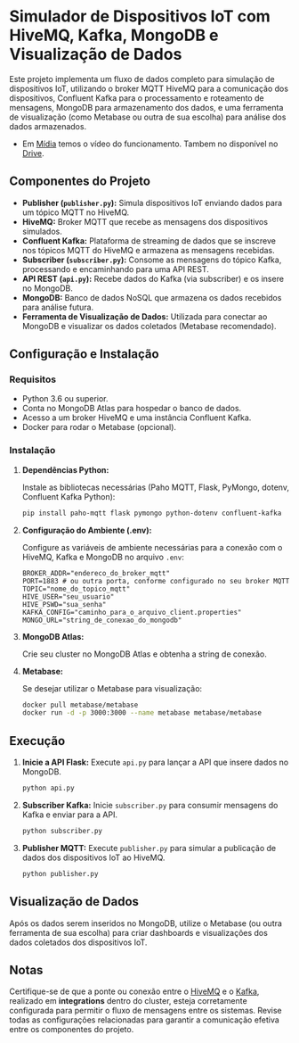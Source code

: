 # Simulador de Dispositivos IoT com HiveMQ, Kafka, MongoDB e Visualização de Dados

Este projeto implementa um fluxo de dados completo para simulação de dispositivos IoT, utilizando o broker MQTT HiveMQ para a comunicação dos dispositivos, Confluent Kafka para o processamento e roteamento de mensagens, MongoDB para armazenamento dos dados, e uma ferramenta de visualização (como Metabase ou outra de sua escolha) para análise dos dados armazenados.

- Em [Mídia](https://github.com/Gabi-Barretto/M9-Individual/tree/main/Ponderada%208/M%C3%ADdia) temos o vídeo do funcionamento. Tambem no disponível no [Drive](https://drive.google.com/file/d/1YcyzOI-JyVa-AQy5F7QoXj69M-kOpAh8/view?usp=sharing).

## Componentes do Projeto

- **Publisher (`publisher.py`):** Simula dispositivos IoT enviando dados para um tópico MQTT no HiveMQ.
- **HiveMQ:** Broker MQTT que recebe as mensagens dos dispositivos simulados.
- **Confluent Kafka:** Plataforma de streaming de dados que se inscreve nos tópicos MQTT do HiveMQ e armazena as mensagens recebidas.
- **Subscriber (`subscriber.py`):** Consome as mensagens do tópico Kafka, processando e encaminhando para uma API REST.
- **API REST (`api.py`):** Recebe dados do Kafka (via subscriber) e os insere no MongoDB.
- **MongoDB:** Banco de dados NoSQL que armazena os dados recebidos para análise futura.
- **Ferramenta de Visualização de Dados:** Utilizada para conectar ao MongoDB e visualizar os dados coletados (Metabase recomendado).

## Configuração e Instalação

### Requisitos

- Python 3.6 ou superior.
- Conta no MongoDB Atlas para hospedar o banco de dados.
- Acesso a um broker HiveMQ e uma instância Confluent Kafka.
- Docker para rodar o Metabase (opcional).

### Instalação

1. **Dependências Python:**

   Instale as bibliotecas necessárias (Paho MQTT, Flask, PyMongo, dotenv, Confluent Kafka Python):

   ```bash
   pip install paho-mqtt flask pymongo python-dotenv confluent-kafka
   ```

2. **Configuração do Ambiente (.env):**

   Configure as variáveis de ambiente necessárias para a conexão com o HiveMQ, Kafka e MongoDB no arquivo `.env`:

   ```env
   BROKER_ADDR="endereco_do_broker_mqtt"
   PORT=1883 # ou outra porta, conforme configurado no seu broker MQTT
   TOPIC="nome_do_topico_mqtt"
   HIVE_USER="seu_usuario"
   HIVE_PSWD="sua_senha"
   KAFKA_CONFIG="caminho_para_o_arquivo_client.properties"
   MONGO_URL="string_de_conexao_do_mongodb"
   ```

3. **MongoDB Atlas:**

   Crie seu cluster no MongoDB Atlas e obtenha a string de conexão.

4. **Metabase:**

   Se desejar utilizar o Metabase para visualização:

   ```bash
   docker pull metabase/metabase
   docker run -d -p 3000:3000 --name metabase metabase/metabase
   ```

## Execução

1. **Inicie a API Flask:** Execute `api.py` para lançar a API que insere dados no MongoDB.

   ```bash
   python api.py
   ```

2. **Subscriber Kafka:** Inicie `subscriber.py` para consumir mensagens do Kafka e enviar para a API.

   ```bash
   python subscriber.py
   ```

3. **Publisher MQTT:** Execute `publisher.py` para simular a publicação de dados dos dispositivos IoT ao HiveMQ.

   ```bash
   python publisher.py
   ```

## Visualização de Dados

Após os dados serem inseridos no MongoDB, utilize o Metabase (ou outra ferramenta de sua escolha) para criar dashboards e visualizações dos dados coletados dos dispositivos IoT.

## Notas

Certifique-se de que a ponte ou conexão entre o [HiveMQ](https://console.hivemq.cloud/) e o [Kafka](https://confluent.cloud/home), realizado em **integrations** dentro do cluster, esteja corretamente configurada para permitir o fluxo de mensagens entre os sistemas. Revise todas as configurações relacionadas para garantir a comunicação efetiva entre os componentes do projeto. 

